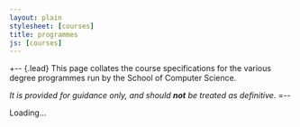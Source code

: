 ```yaml
---
layout: plain
stylesheet: [courses]
title: programmes
js: [courses]
---
```


+-- {.lead}
This page collates the course specifications for the various degree programmes run by the School of Computer Science. 

_It is provided for guidance only, and should **not** be treated as definitive_.
=--


<div id="courses">
Loading...
</div>


<script type="text/javascript">
  $(window).load(function () {
    window.courses.fetch('./courses.json').render("#courses");
  });
</script>
